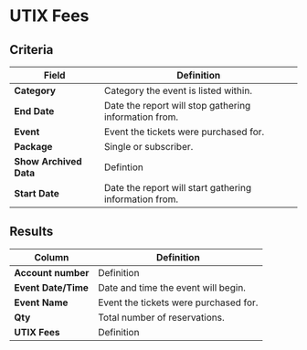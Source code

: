 # UTIX Fees

## Criteria

| **Field** | **Definition** |
| --- | --- |
| **Category** | Category the event is listed within. |
| **End Date** | Date the report will stop gathering information from. |
| **Event** | Event the tickets were purchased for. |
| **Package** | Single or subscriber. |
| **Show Archived Data** | Defintion |
| **Start Date** | Date the report will start gathering information from. |

## Results

| **Column** | **Definition** |
| --- | --- |
| **Account number** | Definition |
| **Event Date/Time** | Date and time the event will begin. |
| **Event Name** | Event the tickets were purchased for. |
| **Qty** | Total number of reservations. |
| **UTIX Fees** | Definition |

